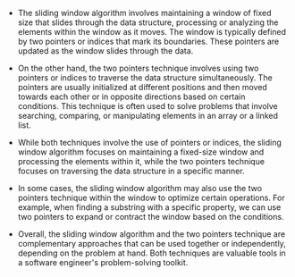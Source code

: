 - The sliding window algorithm involves maintaining a window of fixed size that slides through the data structure, processing or analyzing the elements within the window as it moves. The window is typically defined by two pointers or indices that mark its boundaries. These pointers are updated as the window slides through the data.

- On the other hand, the two pointers technique involves using two pointers or indices to traverse the data structure simultaneously. The pointers are usually initialized at different positions and then moved towards each other or in opposite directions based on certain conditions. This technique is often used to solve problems that involve searching, comparing, or manipulating elements in an array or a linked list.

- While both techniques involve the use of pointers or indices, the sliding window algorithm focuses on maintaining a fixed-size window and processing the elements within it, while the two pointers technique focuses on traversing the data structure in a specific manner.

- In some cases, the sliding window algorithm may also use the two pointers technique within the window to optimize certain operations. For example, when finding a substring with a specific property, we can use two pointers to expand or contract the window based on the conditions.

- Overall, the sliding window algorithm and the two pointers technique are complementary approaches that can be used together or independently, depending on the problem at hand. Both techniques are valuable tools in a software engineer's problem-solving toolkit.
